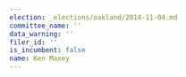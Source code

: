 ```yaml
---
election: _elections/oakland/2014-11-04.md
committee_name: ''
data_warning: ''
filer_id: ''
is_incumbent: false
name: Ken Maxey
---
```


